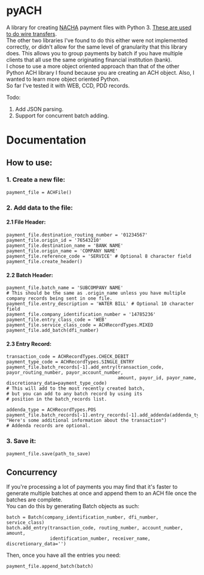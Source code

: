 # pyACH
A library for creating [NACHA](https://www.nacha.org/rules) payment files with Python 3. [These are used to do wire transfers](https://en.wikipedia.org/wiki/NACHA).   
The other two libraries I've found to do this either were not implemented correctly, or didn't allow for the same level of granularity that this library does. This allows you to group payments by batch if you have multiple clients that all use the same originating financial institution (bank).     
I chose to use a more object oriented approach than that of the other Python ACH library I found because you are creating an ACH object. Also, I wanted to learn more object oriented Python.  
So far I've tested it with WEB, CCD, PDD records. 

Todo: 
  1. Add JSON parsing.
  2. Support for concurrent batch adding.
  
# Documentation  


## How to use:
### 1. Create a new file:
    payment_file = ACHFile()
	
### 2. Add data to the file:
#### 2.1 File Header:
	payment_file.destination_routing_number = '01234567'
	payment_file.origin_id = '76543210'
	payment_file.destination_name = 'BANK NAME'
	payment_file.origin_name = 'COMPANY NAME'
	payment_file.reference_code = 'SERVICE' # Optional 8 character field
	payment_file.create_header()
#### 2.2 Batch Header:
	payment_file.batch_name = 'SUBCOMPANY NAME' 
	# This should be the same as .origin_name unless you have multiple company records being sent in one file.
	payment_file.entry_description = 'WATER BILL' # Optional 10 character field
	payment_file.company_identification_number = '14785236'
	payment_file.entry_class_code = 'WEB'
	payment_file.service_class_code = ACHRecordTypes.MIXED
	payment_file.add_batch(dfi_number)
#### 2.3 Entry Record:
	transaction_code = ACHRecordTypes.CHECK_DEBIT
	payment_type_code = ACHRecordTypes.SINGLE_ENTRY
	payment_file.batch_records[-1].add_entry(transaction_code, payor_routing_number, payor_account_number,
	                                         amount, payor_id, payor_name, discretionary_data=payment_type_code) 
	# This will add to the most recently created batch, 
	# but you can add to any batch record by using its 
	# position in the batch_records list.
	
	addenda_type = ACHRecordTypes.POS
	payment_file.batch_records[-1].entry_records[-1].add_addenda(addenda_type, "Here's some additional information about the transaction")
	# Addenda records are optional.
																  		
### 3. Save it:
	payment_file.save(path_to_save)
	
  
## Concurrency
If you're processing a lot of payments you may find that it's faster to generate 
multiple batches at once and append them to an ACH file once the batches are complete.  
You can do this by generating Batch objects as such:

    batch = Batch(company_identification_number, dfi_number, service_class)
    batch.add_entry(transaction_code, routing_number, account_number, amount, 
    		        identification_number, receiver_name, discretionary_data='')
Then, once you have all the entries you need:

    payment_file.append_batch(batch)
